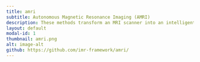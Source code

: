 ```yaml
---
title: amri
subtitle: Autonomous Magnetic Resonance Imaging (AMRI)
description: These methods transform an MRI scanner into an intelligent physical system
layout: default
modal-id: 1
thumbnail: amri.png
alt: image-alt
github: https://github.com/imr-framework/amri/
---
```

